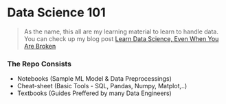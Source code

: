 # Data Science 101

> As the name, this all are my learning material to learn to handle data.<br>
> You can check up my blog post [Learn Data Science, Even When You Are Broken](https://sinanthahir.medium.com/) 

### The Repo Consists
- Notebooks (Sample ML Model & Data Preprocessings)
- Cheat-sheet (Basic Tools - SQL, Pandas, Numpy, Matplot,..)
- Textbooks (Guides Preffered by many Data Engineers)
